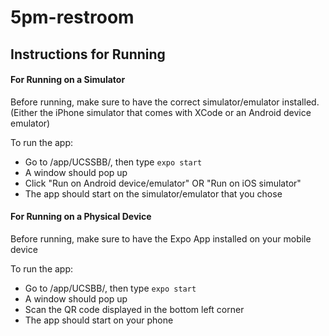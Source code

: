 # 5pm-restroom

## Instructions for Running

#### For Running on a Simulator
Before running, make sure to have the correct simulator/emulator installed. (Either the iPhone simulator that comes with XCode or an Android device emulator)

To run the app: 
- Go to /app/UCSSBB/, then type `expo start`
- A window should pop up
- Click "Run on Android device/emulator" OR "Run on iOS simulator"
- The app should start on the simulator/emulator that you chose


#### For Running on a Physical Device
Before running, make sure to have the Expo App installed on your mobile device

To run the app:
- Go to /app/UCSBB/, then type `expo start`
- A window should pop up
- Scan the QR code displayed in the bottom left corner
- The app should start on your phone

